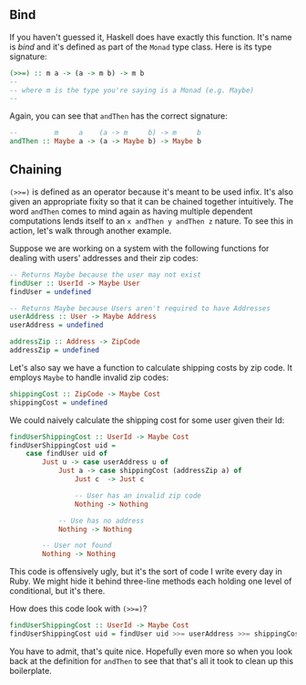 ## Bind

If you haven't guessed it, Haskell does have exactly this function. It's name is
*bind* and it's defined as part of the `Monad` type class. Here is its type
signature:

```haskell
(>>=) :: m a -> (a -> m b) -> m b
-- 
-- where m is the type you're saying is a Monad (e.g. Maybe)
-- 
```

Again, you can see that `andThen` has the correct signature:

```haskell
--         m     a    (a -> m     b) -> m     b
andThen :: Maybe a -> (a -> Maybe b) -> Maybe b
```

## Chaining

`(>>=)` is defined as an operator because it's meant to be used infix. It's also
given an appropriate fixity so that it can be chained together intuitively. The
word `andThen` comes to mind again as having multiple dependent computations
lends itself to an `x andThen y andThen z` nature. To see this in action, let's
walk through another example.

Suppose we are working on a system with the following functions for dealing with
users' addresses and their zip codes:

```haskell
-- Returns Maybe because the user may not exist
findUser :: UserId -> Maybe User
findUser = undefined

-- Returns Maybe because Users aren't required to have Addresses
userAddress :: User -> Maybe Address
userAddress = undefined

addressZip :: Address -> ZipCode
addressZip = undefined
```

Let's also say we have a function to calculate shipping costs by zip code. It
employs `Maybe` to handle invalid zip codes:

```haskell
shippingCost :: ZipCode -> Maybe Cost
shippingCost = undefined
```

We could naively calculate the shipping cost for some user given their Id:

```haskell
findUserShippingCost :: UserId -> Maybe Cost
findUserShippingCost uid =
    case findUser uid of
        Just u -> case userAddress u of
            Just a -> case shippingCost (addressZip a) of
                Just c  -> Just c

                -- User has an invalid zip code
                Nothing -> Nothing

            -- Use has no address
            Nothing -> Nothing

        -- User not found
        Nothing -> Nothing
```

This code is offensively ugly, but it's the sort of code I write every day in
Ruby. We might hide it behind three-line methods each holding one level of
conditional, but it's there.

How does this code look with `(>>=)`?

```haskell
findUserShippingCost :: UserId -> Maybe Cost
findUserShippingCost uid = findUser uid >>= userAddress >>= shippingCost . addressZip
```

You have to admit, that's quite nice. Hopefully even more so when you look back
at the definition for `andThen` to see that that's all it took to clean up this
boilerplate.
